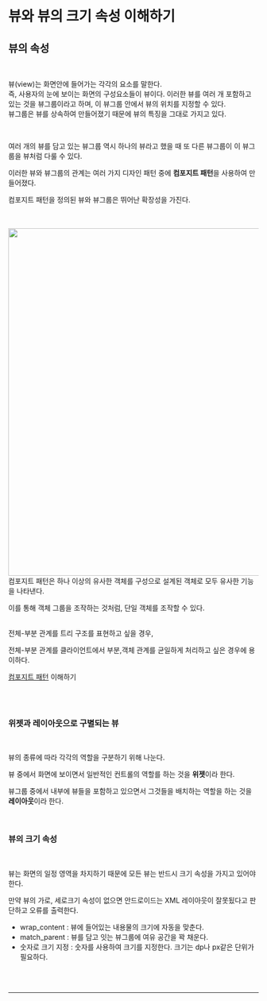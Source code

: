 # 뷰와 뷰의 크기 속성 이해하기

## 뷰의 속성

<br>

뷰(view)는 화면안에 들어가는 각각의 요소를 말한다. <br>
즉, 사용자의 눈에 보이는 화면의 구성요소들이 뷰이다. 이러한 뷰를 여러 개 포함하고 있는 것을 뷰그룹이라고 하며, 이 뷰그룹 안에서 뷰의 위치를 지정할 수 있다. <br>
뷰그룹은 뷰를 상속하여 만들어졌기 때문에 뷰의 특징을 그대로 가지고 있다.

<br>

여러 개의 뷰를 담고 있는 뷰그룹 역시 하나의 뷰라고 했을 때 또 다른 뷰그룹이 이 뷰그룹을 뷰처럼 다룰 수 있다.

이러한 뷰와 뷰그룹의 관계는 여러 가지 디자인 패턴 중에 **컴포지트 패턴**을 사용하여 만들어졌다.

컴포지트 패턴을 정의된 뷰와 뷰그룹은 뛰어난 확장성을 가진다.

<br>
<br>

<img src = "https://t1.daumcdn.net/cfile/tistory/99E9FF455C84AF1E20" width = "700">

<br>
컴포지트 패턴은 하나 이상의 유사한 객체를 구성으로 설계된 객체로 모두 유사한 기능을 나타낸다.

이를 통해 객체 그룹을 조작하는 것처럼, 단일 객체를 조작할 수 있다.

<br>
전체-부분 관계를 트리 구조를 표현하고 싶을 경우,

전체-부분 관계를 클라이언트에서 부분,객체 관계를 균일하게 처리하고 싶은 경우에 용이하다.

[컴포지트 패턴](https://mygumi.tistory.com/343) 이해하기

<br>
<br>

### 위젯과 레이아웃으로 구별되는 뷰

<br>

뷰의 종류에 따라 각각의 역할을 구분하기 위해 나눈다.

뷰 중에서 화면에 보이면서 일반적인 컨트롤의 역할를 하는 것을 **위젯**이라 한다.

뷰그룹 중에서 내부에 뷰들을 포함하고 있으면서 그것들을 배치하는 역할을 하는 것을 **레이아웃**이라 한다.

<br>

### 뷰의 크기 속성

<br>

뷰는 화면의 일정 영역을 차지하기 때문에 모든 뷰는 반드시 크기 속성을 가지고 있어야 한다.

만약 뷰의 가로, 세로크기 속성이 없으면 안드로이드는 XML 레이아웃이 잘못됬다고 판단하고 오류를 출력한다.

-   wrap_content : 뷰에 들어있는 내용물의 크기에 자동을 맞춘다.
-   match_parent : 뷰를 담고 잇는 뷰그룹에 여유 공간을 꽉 채운다.
-   숫자로 크기 지정 : 숫자를 사용하여 크기를 지정한다. 크기는 dp나 px같은 단위가 필요하다.

<br>
<br>

---

